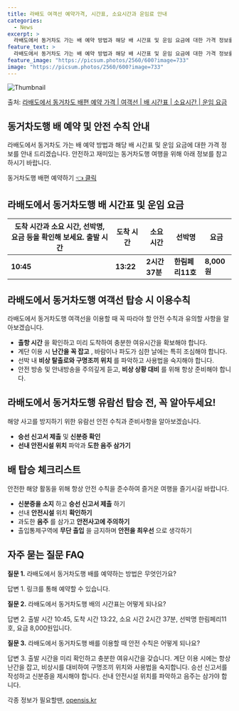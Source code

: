 ```yaml
---
title: 라배도 여객선 예약가격, 시간표, 소요시간과 운임료 안내
categories:
  - News
excerpt: >
  라배도에서 동거차도 가는 배 예약 방법과 해당 배 시간표 및 운임 요금에 대한 가격 정보를 안내 드리겠습니다. 안전하고 재밋는 동거차도행 여행을 위해 아래 정보 참고하시기 바랍니다. 동거차도행 배편 예약하기 👈 클릭라배도에서 동거차도행 배 시간표출발 시간도착 시간소요 시간선박명요금10:4513:222시간 37분한림페리11호8,000원동거차도행 배편 예약하기 👈 클릭라배도에서 동거차도행 여객선 탑승 시 이용수칙라배도에서 동거차도행 여객선을 이용할 때 꼭 따라야 할 안전 수칙과 유의할 사항을 알아보겠습니다. 중요 내용: 1) 배 출항 시간을 확인하고 미리 도착하여 충분한 여유시간을 확보해야 합니다. 2) 계단 이용 시 난간을 꼭 잡고, 바람이나 파도가 심한 날에는 특히 조심해야 합니다. 3) 선박 내 비상 ..
feature_text: >
  라배도에서 동거차도 가는 배 예약 방법과 해당 배 시간표 및 운임 요금에 대한 가격 정보를 안내 드리겠습니다. 안전하고 재밋는 동거차도행 여행을 위해 아래 정보 참고하시기 바랍니다. 동거차도행 배편 예약하기 👈 클릭라배도에서 동거차도행 배 시간표출발 시간도착 시간소요 시간선박명요금10:4513:222시간 37분한림페리11호8,000원동거차도행 배편 예약하기 👈 클릭라배도에서 동거차도행 여객선 탑승 시 이용수칙라배도에서 동거차도행 여객선을 이용할 때 꼭 따라야 할 안전 수칙과 유의할 사항을 알아보겠습니다. 중요 내용: 1) 배 출항 시간을 확인하고 미리 도착하여 충분한 여유시간을 확보해야 합니다. 2) 계단 이용 시 난간을 꼭 잡고, 바람이나 파도가 심한 날에는 특히 조심해야 합니다. 3) 선박 내 비상 ..
feature_image: "https://picsum.photos/2560/600?image=733"
image: "https://picsum.photos/2560/600?image=733"
---
```


![Thumbnail](https://img1.daumcdn.net/thumb/R800x0/?scode=mtistory2&fname=https%3A%2F%2Fblog.kakaocdn.net%2Fdn%2FHzILh%2FbtsHDS5W6hC%2FA21UK8TEQu8icKLSd272kk%2Fimg.webp)

<p>출처: <a href="https://opensis.kr/entry/%EB%9D%BC%EB%B0%B0%EB%8F%84%EC%97%90%EC%84%9C-%EB%8F%99%EA%B1%B0%EC%B0%A8%EB%8F%84-%EB%B0%B0%ED%8E%B8-%EC%98%88%EC%95%BD-%EA%B0%80%EA%B2%A9-%EC%97%AC%EA%B0%9D%EC%84%A0-%EB%B0%B0-%EC%8B%9C%EA%B0%84%ED%91%9C-%EC%86%8C%EC%9A%94%EC%8B%9C%EA%B0%84-%EC%9A%B4%EC%9E%84-%EC%9A%94%EA%B8%88" rel="dofollow">라배도에서 동거차도 배편 예약 가격 | 여객선 | 배 시간표 | 소요시간 | 운임 요금</a> </p>

## 동거차도행 배 예약 및 안전 수칙 안내

라배도에서 동거차도 가는 배 예약 방법과 해당 배 시간표 및 운임 요금에 대한 가격 정보를 안내 드리겠습니다. 안전하고 재미있는 동거차도행
여행을 위해 아래 정보를 참고하시기 바랍니다.

동거차도행 배편 예약하기 [👈 클릭](여기에_링크_삽입)

## 라배도에서 동거차도행 배 시간표 및 운임 요금

도착 시간과 소요 시간, 선박명, 요금 등을 확인해 보세요.  출발 시간 | 도착 시간 | 소요 시간 | 선박명 | 요금  
---|---|---|---|---  
**10:45** | **13:22** | **2시간 37분** | **한림페리11호** | **8,000원**  
  
## 라배도에서 동거차도행 여객선 탑승 시 이용수칙

라배도에서 동거차도행 여객선을 이용할 때 꼭 따라야 할 안전 수칙과 유의할 사항을 알아보겠습니다.

  * **출항 시간** 을 확인하고 미리 도착하여 충분한 여유시간을 확보해야 합니다.
  * 계단 이용 시 **난간을 꼭 잡고** , 바람이나 파도가 심한 날에는 특히 조심해야 합니다.
  * 선박 내 **비상 탈출로와 구명조끼 위치** 를 파악하고 사용법을 숙지해야 합니다.
  * 안전 방송 및 안내방송을 주의깊게 듣고, **비상 상황 대비** 를 위해 항상 준비해야 합니다.

## 라배도에서 동거차도행 유람선 탑승 전, 꼭 알아두세요!

해양 사고를 방지하기 위한 유람선 안전 수칙과 준비사항을 알아보겠습니다.

  * **승선 신고서 제출** 및 **신분증 확인**
  * **선내 안전시설 위치** 파악과 **도한 음주 삼가기**



## 배 탑승 체크리스트

안전한 해양 활동을 위해 항상 안전 수칙을 준수하여 즐거운 여행을 즐기시길 바랍니다.

  * **신분증을 소지** 하고 **승선 신고서 제출** 하기
  * 선내 **안전시설** 위치 **확인하기**
  * 과도한 **음주** 를 삼가고 **안전사고에 주의하기**
  * 출입통제구역에 **무단 출입** 을 금지하며 **안전을 최우선** 으로 생각하기



## 자주 묻는 질문 FAQ

**질문 1.** 라배도에서 동거차도행 배를 예약하는 방법은 무엇인가요?

답변 1. 링크를 통해 예약할 수 있습니다.

**질문 2.** 라배도에서 동거차도행 배의 시간표는 어떻게 되나요?

답변 2. 출발 시간 10:45, 도착 시간 13:22, 소요 시간 2시간 37분, 선박명 한림페리11호, 요금 8,000원입니다.

**질문 3.** 라배도에서 동거차도행 배를 이용할 때 안전 수칙은 어떻게 되나요?

답변 3. 출발 시간을 미리 확인하고 충분한 여유시간을 갖습니다. 계단 이용 시에는 항상 난간을 잡고, 비상시를 대비하여 구명조끼 위치와
사용법을 숙지합니다. 승선 신고서를 작성하고 신분증을 제시해야 합니다. 선내 안전시설 위치를 파악하고 음주는 삼가야 합니다.

 

각종 정보가 필요할땐, <a href="https://opensis.kr" rel="dofollow">opensis.kr</a>



